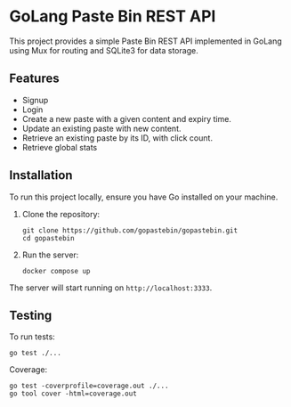 # GoLang Paste Bin REST API

This project provides a simple Paste Bin REST API implemented in GoLang using Mux for routing and SQLite3 for data storage.

## Features

- Signup
- Login
- Create a new paste with a given content and expiry time.
- Update an existing paste with new content.
- Retrieve an existing paste by its ID, with click count.
- Retrieve global stats

## Installation

To run this project locally, ensure you have Go installed on your machine.

1. Clone the repository:

   ```
   git clone https://github.com/gopastebin/gopastebin.git
   cd gopastebin
   ```

2. Run the server:

   ```
   docker compose up
   ```

The server will start running on `http://localhost:3333`.

## Testing

To run tests:

```
go test ./...
```

Coverage:

```
go test -coverprofile=coverage.out ./...
go tool cover -html=coverage.out
```
